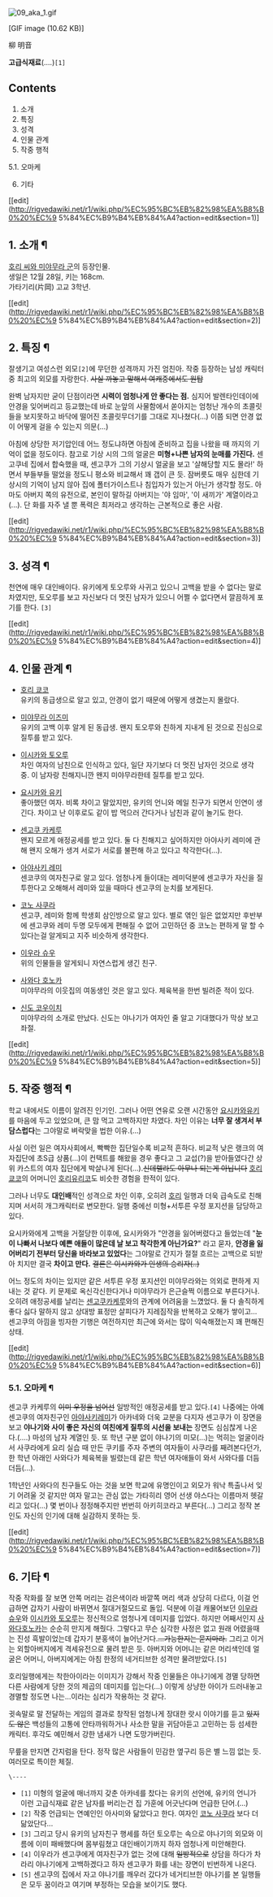 ![09_aka_1.gif](//rv.wkcdn.net/http://rigvedawiki.net/r1/pds/09_aka_1.gif)

[GIF image (10.62 KB)]

  
柳 明音

**고급식재료**(....)`[1]`

## Contents

    

1. 소개 
2. 특징 
3. 성격 
4. 인물 관계 
5. 작중 행적 
    

5.1. 오마케

6. 기타 

[[edit](http://rigvedawiki.net/r1/wiki.php/%EC%95%BC%EB%82%98%EA%B8%B0%20%EC%9
5%84%EC%B9%B4%EB%84%A4?action=edit&section=1)]

## 1. 소개 ¶

[호리 씨와 미야무라 군](%ED%98%B8%EB%A6%AC%20%EC%94%A8%EC%99%80%20%EB%AF%B8%EC%95%BC%EB%AC%B4%EB%9D%BC%20%EA%B5%B0.md)의 등장인물.  
생일은 12월 28일, 키는 168cm.  
가타기리(片岡) 고교 3학년.

  

[[edit](http://rigvedawiki.net/r1/wiki.php/%EC%95%BC%EB%82%98%EA%B8%B0%20%EC%9
5%84%EC%B9%B4%EB%84%A4?action=edit&section=2)]

## 2. 특징 ¶

잘생기고 여성스런 외모`[2]`에 무던한 성격까지 가진 엄친아. 작중 등장하는 남성 캐릭터 중 최고의 외모를 자랑한다. <del>사실 까놓고
말해서 여캐중에서도 원탑</del>

  

완벽 남자지만 굳이 단점이라면 **시력이 엄청나게 안 좋다는 점.** 심지어 발렌타인데이에 안경을 잊어버리고 등교했는데 바로 눈앞의
사물함에서 쏟아지는 엄청난 개수의 초콜릿들을 보지못하고 바닥에 떨어진 초콜릿무더기를 그대로 지나쳤다(…) 이쯤 되면 안경 없이 어떻게 걸을
수 있는지 의문(…)

  

아침에 상당한 저기압인데 어느 정도냐하면 아침에 준비하고 집을 나왔을 때 까지의 기억이 없을 정도이다. 참고로 기상 시의 그의 얼굴은
**미형+나쁜 남자의 눈매를 가진다.** 센고쿠네 집에서 합숙했을 때, 센고쿠가 그의 기상시 얼굴을 보고 '살해당할 지도 몰라!' 하면서
부들부들 떨었을 정도니 평소와 비교해서 꽤 갭이 큰 듯. 잠버릇도 매우 심한데 기상시의 기억이 남지 않아 집에 폴터가이스트나 침입자가 있는거
아닌가 생각할 정도. 아마도 아버지 쪽의 유전으로, 본인이 말하길 아버지는 '야 임마', '이 새끼가' 계열이라고(...). 단 화를 자주
낼 뿐 폭력은 최저라고 생각하는 근본적으로 좋은 사람.

  

[[edit](http://rigvedawiki.net/r1/wiki.php/%EC%95%BC%EB%82%98%EA%B8%B0%20%EC%9
5%84%EC%B9%B4%EB%84%A4?action=edit&section=3)]

## 3. 성격 ¶

천연에 매우 대인배이다. 유키에게 토오루와 사귀고 있으니 고백을 받을 수 없다는 말로 차였지만, 토오루를 보고 자신보다 더 멋진 남자가
있으니 어쩔 수 없다면서 깔끔하게 포기를 한다. `[3]`  

[[edit](http://rigvedawiki.net/r1/wiki.php/%EC%95%BC%EB%82%98%EA%B8%B0%20%EC%9
5%84%EC%B9%B4%EB%84%A4?action=edit&section=4)]

## 4. 인물 관계 ¶

  * [호리 쿄코](%ED%98%B8%EB%A6%AC%20%EC%BF%84%EC%BD%94.md)  
유키의 동급생으로 알고 있고, 안경이 없기 때문에 어떻게 생겼는지 몰랐다.  

  * [미야무라 이즈미](%EB%AF%B8%EC%95%BC%EB%AC%B4%EB%9D%BC%20%EC%9D%B4%EC%A6%88%EB%AF%B8.md)  
유키의 고백 이후 알게 된 동급생. 왠지 토오루와 친하게 지내게 된 것으로 진심으로 질투를 받고 있다.  

  * [이시카와 토오루](%EC%9D%B4%EC%8B%9C%EC%B9%B4%EC%99%80%20%ED%86%A0%EC%98%A4%EB%A3%A8.md)  
차인 여자의 남친으로 인식하고 있다, 일단 자기보다 더 멋진 남자인 것으로 생각 중. 이 남자랑 친해지니깐 왠지 미야무라한테 질투를 받고
있다.  

  * [요시카와 유키](%EC%9A%94%EC%8B%9C%EC%B9%B4%EC%99%80%20%EC%9C%A0%ED%82%A4.md)  
좋아했던 여자. 비록 차이고 말았지만, 유키의 언니와 메일 친구가 되면서 인연이 생긴다. 차이고 난 이후로도 같이 밥 먹으러 간다거나 남친과
같이 놀기도 한다.  

  * [센고쿠 카케루](%EC%84%BC%EA%B3%A0%EC%BF%A0%20%EC%B9%B4%EC%BC%80%EB%A3%A8.md)  
왠지 모르게 애정공세를 받고 있다. 둘 다 친해지고 싶어하지만 아야사키 레미에 관해 왠지 오해가 생겨 서로가 서로를 불편해 하고 있다고
착각한다(...).  

  * [아야사키 레미](%EC%95%84%EC%95%BC%EC%82%AC%ED%82%A4%20%EB%A0%88%EB%AF%B8.md)  
센코쿠의 여자친구로 알고 있다. 엄청나게 들이대는 레미덕분에 센고쿠가 자신을 질투한다고 오해해서 레미와 있을 때마다 센고쿠의 눈치를
보게된다.  

  * [코노 사쿠라](%EC%BD%94%EB%85%B8%20%EC%82%AC%EC%BF%A0%EB%9D%BC.md)  
센고쿠, 레미와 함께 학생회 삼인방으로 알고 있다. 별로 엮인 일은 없었지만 후반부에 센고쿠와 레미 두명 모두에게 편해질 수 없어 고민하던
중 코노는 편하게 말 할 수 있다는걸 알게되고 지주 비슷하게 생각한다.  

  * [이우라 슈우](%EC%9D%B4%EC%9A%B0%EB%9D%BC%20%EC%8A%88%EC%9A%B0.md)  
위의 인물들을 알게되니 자연스럽게 생긴 친구.  

  * [사와다 호노카](%EC%82%AC%EC%99%80%EB%8B%A4%20%ED%98%B8%EB%85%B8%EC%B9%B4.md)  
미야무라의 이웃집의 여동생인 것은 알고 있다. 체육복을 한번 빌려준 적이 있다.  

  * [신도 코우이치](%EC%8B%A0%EB%8F%84%20%EC%BD%94%EC%9A%B0%EC%9D%B4%EC%B9%98.md)  
미야무라의 소개로 만났다. 신도는 야나기가 여자인 줄 알고 기대했다가 막상 보고 좌절.  

[[edit](http://rigvedawiki.net/r1/wiki.php/%EC%95%BC%EB%82%98%EA%B8%B0%20%EC%9
5%84%EC%B9%B4%EB%84%A4?action=edit&section=5)]

## 5. 작중 행적 ¶

학교 내에서도 이름이 알려진 인기인. 그러나 어떤 연유로 오랜 시간동안 [요시카와유키](%EC%9A%94%EC%8B%9C%EC%B9%B4%EC%99%80%20%EC%9C%A0%ED%82%A4.md)를 마음에 두고
있었으며, 큰 맘 먹고 고백하지만 차였다. 차인 이유는 **너무 잘 생겨서 부담스럽다**는 그야말로 벼락맞을 법한 이유.(...)  

사실 이런 일은 여자사회에서, 빡빡한 집단일수록 비교적 흔하다. 비교적 낮은 랭크의 여자집단에 초S급 상품(...)이 컨택트를 해왔을 경우
좋다고 그 교섭(?)을 받아들였다간 상위 카스트의 여자 집단에게 박살나게 된다(...).<del>신데렐라도 아무나 되는게 아닙니다</del>
[호리 쿄코](%ED%98%B8%EB%A6%AC%20%EC%BF%84%EC%BD%94.md)의 어머니인 [호리유리코](%ED%98%B8%EB%A6%AC%20%EC%9C%A0%EB%A6%AC%EC%BD%94.md)도 비슷한 경험을 한적이 있다.

  

그러나 너무도 **대인배**적인 성격으로 차인 이후, 오히려
[호리](%ED%98%B8%EB%A6%AC%20%EC%BF%84%EC%BD%94.md) 일행과 더욱 급속도로 친해지며 서서히
개그캐릭터로 변모한다. 일행 중에선 미형+서투른 우정 포지션을 담당하고 있다.

  

요시카와에게 고백을 거절당한 이후에, 요시카와가 "안경을 잃어버렸다고 들었는데 "**눈이 나빠서 나보다 예쁜 애들이 많은데 날 보고 착각한게
아닌가요?**" 라고 묻자, **안경을 잃어버리기 전부터 당신을 바라보고 있었다**는 그야말로 간지가 절절 흐르는 고백으로 되받아 치지만
결국 **차이고 만다.** <del>결론은 이시카와가 인생의 승리자(..)</del>

  

어느 정도의 차이는 있지만 같은 서투른 우정 포지션인 미야무라와는 의외로 편하게 지내는 것 같다. 키 문제로 옥신각신한다거나 미야무라가
은근슬쩍 이름으로 부른다거나. 오히려 애정공세를 날리는 [센고쿠카케루](%EC%84%BC%EA%B3%A0%EC%BF%A0%20%EC%B9%B4%EC%BC%80%EB%A3%A8.md)와의 관계에
어려움을 느꼈었다. 둘 다 솔직하게 좋다 싫다 말하지 않고 상대방 표정만 살피다가 지레짐작을 반복하고 오해가 쌓이고... 센고쿠의 아낌을
빙자한 기행은 여전하지만 최근에 와서는 많이 익숙해졌는지 꽤 편해진 상태.

  

[[edit](http://rigvedawiki.net/r1/wiki.php/%EC%95%BC%EB%82%98%EA%B8%B0%20%EC%9
5%84%EC%B9%B4%EB%84%A4?action=edit&section=6)]

### 5.1. 오마케 ¶

센고쿠 카케루의 <del>이미 우정을 넘어선</del> 일방적인 애정공세를 받고 있다.`[4]` 나중에는 아예 센고쿠의 여자친구인 [아야사키레미](%EC%95%84%EC%95%BC%EC%82%AC%ED%82%A4%20%EB%A0%88%EB%AF%B8.md)가 아카네와 더욱
교분을 다지자 센고쿠가 이 장면을 보고 **야나기와 사이 좋은 자신의 여친에게 질투의 시선을 보내는** 장면도 심심찮게 나온다.(....)
마성의 남자 계열인 듯. 또 학년 구분 없이 야나기의 미모(...)는 먹히는 얼굴이라서 사쿠라에게 요리 실습 때 만든 쿠키를 주자 주변의
여자들이 사쿠라를 째려본다던가, 한 학년 아래인 사와다가 체육복을 빌렸는데 같은 학년 여자애들이 와서 사와다를 더듬더듬(...).

  

1학년인 사와다의 친구들도 아는 것을 보면 학교에 유명인이고 외모가 워낙 특출나서 잊기 어려울 것 같지만 여자 말고는 관심 없는 가타히리
영어 선생 야스다는 이름마저 헷갈리고 있다(…) 몇 번이나 정정해주지만 번번히 아키히코라고 부른다(…) 그리고 정작 본인도 자신의 인기에
대해 실감하지 못하는 듯.

  

[[edit](http://rigvedawiki.net/r1/wiki.php/%EC%95%BC%EB%82%98%EA%B8%B0%20%EC%9
5%84%EC%B9%B4%EB%84%A4?action=edit&section=7)]

## 6. 기타 ¶

작중 작화를 잘 보면 안쪽 머리는 검은색이라 바깥쪽 머리 색과 상당히 다르다, 이걸 언급하면 갑자기 사람이 바뀌면서 절대거절모드로 돌입.
덕분에 이걸 캐물어보던 [이우라 슈우](%EC%9D%B4%EC%9A%B0%EB%9D%BC%20%EC%8A%88%EC%9A%B0.md)와
[이시카와 토오루](%EC%9D%B4%EC%8B%9C%EC%B9%B4%EC%99%80%20%ED%86%A0%EC%98%A4%EB%A3%A8.md)는 정신적으로 엄청나게 데미지를 입었다. 하지만 어째서인지 [사와다호노카](%EC%82%AC%EC%99%80%EB%8B%A4%20%ED%98%B8%EB%85%B8%EC%B9%B4.md)는 순순히 만지게
해줬다. 그렇다고 무슨 심각한 사정은 없고 원래 어렸을때는 진성 흑발이었는데 갑자기 분홍색이 늘어난거다.<del>...가능한지는
묻지마라.</del> 그리고 이거는 외할아버지에게 격세유전으로 물려 받은 듯. 아버지와 어머니는 같은 머리색인데 얼굴은 어머니, 아버지에게는
아침 한정의 네거티브한 성격만 물려받았다.`[5]`

  

호리일행에게는 착한아이라는 이미지가 강해서 작중 인물들은 야나기에게 경멸 당하면 다른 사람에게 당한 것의 제곱의 데미지를 입는다(…) 이렇게
상냥한 아이가 드러내놓고 경멸할 정도면 나는...이라는 심리가 작용하는 것 같다.

  

귓속말로 말 전달하는 게임의 결과로 창작된 엄청나게 장대한 랏시 이야기를 듣고 <del>있지도 않은</del> 백성들의 고통에 안타까워하거나
사소한 말을 귀담아듣고 고민하는 등 섬세한 캐릭터. 후각도 예민해서 강한 냄새가 나면 도망가버린다.

  

무릎을 만지면 간지럼을 탄다. 정작 많은 사람들이 민감한 옆구리 등은 별 느낌 없는 듯. 여러모로 특이한 체질.  

`\----`

  * `[1]` 미형의 얼굴에 매너까지 갖춘 아카네를 찼다는 유키의 선언에, 유키의 언니가 이런 고급식재료 같은 남자를 버리는건 집 가훈에 어긋난다며 언급한 단어.(...)
  * `[2]` 작중 언급되는 연예인인 아사미와 닮았다고 한다. 여자인 [코노 사쿠라](%EC%BD%94%EB%85%B8%20%EC%82%AC%EC%BF%A0%EB%9D%BC.md) 보다 더 닮았단다...
  * `[3]` 그리고 당시 유키의 남자친구 행세를 하던 토오루는 속으로 야나기의 외모와 이름에 이미 패배했다며 몸부림쳤고 대인배이기까지 하자 엄청나게 미안해한다.
  * `[4]` 이우라가 센고쿠에게 여자친구가 없는 것에 대해 <del>일방적으로</del> 상담을 하다가 차라리 야나기에게 고백하겠다고 하자 센고쿠가 화를 내는 장면이 빈번하게 나온다.
  * `[5]` 센고쿠의 집에서 자고 야나기를 깨우러 갔다가 네거티브한 야나기를 본 일행들은 모두 꿈이라고 여기며 부정하는 모습을 보이기도 했다.

